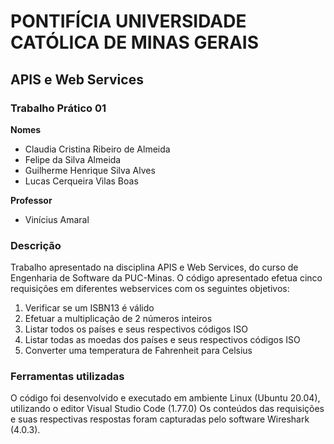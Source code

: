 # PONTIFÍCIA UNIVERSIDADE CATÓLICA DE MINAS GERAIS

## APIS e Web Services

### Trabalho Prático 01

**Nomes**

- Claudia Cristina Ribeiro de Almeida
- Felipe da Silva Almeida
- Guilherme Henrique Silva Alves
- Lucas Cerqueira Vilas Boas

**Professor**
- Vinícius Amaral

### Descrição

Trabalho apresentado na disciplina APIS e Web Services, do curso de Engenharia de Software da PUC-Minas.
O código apresentado efetua cinco requisições em diferentes webservices com os seguintes objetivos:

1. Verificar se um ISBN13 é válido
2. Efetuar a multiplicação de 2 números inteiros
3. Listar todos os países e seus respectivos códigos ISO
4. Listar todas as moedas dos países e seus respectivos códigos ISO
5. Converter uma temperatura de Fahrenheit para Celsius

### Ferramentas utilizadas

O código foi desenvolvido e executado em ambiente Linux (Ubuntu 20.04), utilizando o editor Visual Studio Code (1.77.0)
Os conteúdos das requisições e suas respectivas respostas foram capturadas pelo software Wireshark (4.0.3).
